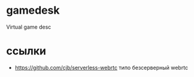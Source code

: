 # gamedesk
Virtual game desc

# ссылки

- https://github.com/cjb/serverless-webrtc типо безсерверный webrtc
